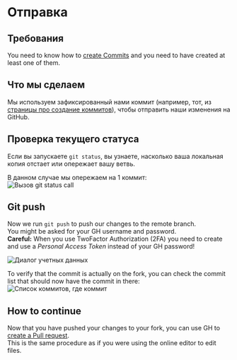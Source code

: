 # Отправка

## Требования

You need to know how to [create Commits](/Contribute/LocalClone/CreateCommit/) and you need to have created at least one of them.

## Что мы сделаем

Мы используем зафиксированный нами коммит (например, тот, из [страницы про создание коммитов](/Contribute/LocalClone/CreateCommit/)), чтобы отправить наши изменения на GitHub.

## Проверка текущего статуса

Если вы запускаете `git status`, вы узнаете, насколько ваша локальная копия отстает или опережает вашу ветвь.

В данном случае мы опережаем на 1 коммит:  
![Вызов git status call](/Contribute/LocalClone/assets/Example1_Bash_GitStatus3.png)

## Git push

Now we run `git push` to push our changes to the remote branch.  
You might be asked for your GH username and password.  
**Careful:** When you use TwoFactor Authorization (2FA) you need to create and use a *Personal Access Token* instead of your GH password!

![Диалог учетных данных](/Contribute/LocalClone/assets/Example1_Bash_GitPush_Credentials.png)

To verify that the commit is actually on the fork, you can check the commit list that should now have the commit in there: ![Список коммитов, где коммит](/Contribute/LocalClone/assets/Example1_CommitList.png)

## How to continue

Now that you have pushed your changes to your fork, you can use GH to [create a Pull request](/Contribute/PullRequest/).  
This is the same procedure as if you were using the online editor to edit files.